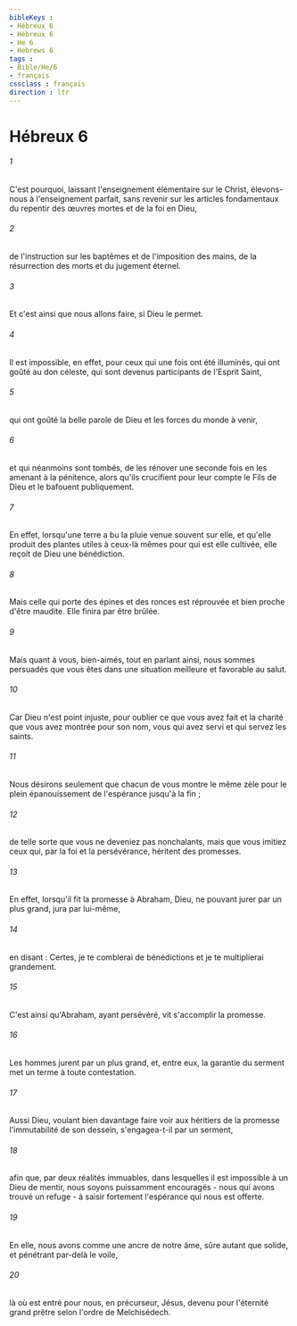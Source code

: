 ```yaml
---
bibleKeys : 
- Hébreux 6
- Hébreux 6
- He 6
- Hebrews 6
tags : 
- Bible/He/6
- français
cssclass : français
direction : ltr
---
```


# Hébreux 6

###### 1
C'est pourquoi, laissant l'enseignement élémentaire sur le Christ, élevons-nous à l'enseignement parfait, sans revenir sur les articles fondamentaux du repentir des œuvres mortes et de la foi en Dieu, 
###### 2
de l'instruction sur les baptêmes et de l'imposition des mains, de la résurrection des morts et du jugement éternel. 
###### 3
Et c'est ainsi que nous allons faire, si Dieu le permet. 
###### 4
Il est impossible, en effet, pour ceux qui une fois ont été illuminés, qui ont goûté au don céleste, qui sont devenus participants de l'Esprit Saint, 
###### 5
qui ont goûté la belle parole de Dieu et les forces du monde à venir, 
###### 6
et qui néanmoins sont tombés, de les rénover une seconde fois en les amenant à la pénitence, alors qu'ils crucifient pour leur compte le Fils de Dieu et le bafouent publiquement. 
###### 7
En effet, lorsqu'une terre a bu la pluie venue souvent sur elle, et qu'elle produit des plantes utiles à ceux-là mêmes pour qui est elle cultivée, elle reçoit de Dieu une bénédiction. 
###### 8
Mais celle qui porte des épines et des ronces est réprouvée et bien proche d'être maudite. Elle finira par être brûlée. 
###### 9
Mais quant à vous, bien-aimés, tout en parlant ainsi, nous sommes persuadés que vous êtes dans une situation meilleure et favorable au salut. 
###### 10
Car Dieu n'est point injuste, pour oublier ce que vous avez fait et la charité que vous avez montrée pour son nom, vous qui avez servi et qui servez les saints. 
###### 11
Nous désirons seulement que chacun de vous montre le même zèle pour le plein épanouissement de l'espérance jusqu'à la fin ; 
###### 12
de telle sorte que vous ne deveniez pas nonchalants, mais que vous imitiez ceux qui, par la foi et la persévérance, héritent des promesses. 
###### 13
En effet, lorsqu'il fit la promesse à Abraham, Dieu, ne pouvant jurer par un plus grand, jura par lui-même, 
###### 14
en disant : Certes, je te comblerai de bénédictions et je te multiplierai grandement. 
###### 15
C'est ainsi qu'Abraham, ayant persévéré, vit s'accomplir la promesse. 
###### 16
Les hommes jurent par un plus grand, et, entre eux, la garantie du serment met un terme à toute contestation. 
###### 17
Aussi Dieu, voulant bien davantage faire voir aux héritiers de la promesse l'immutabilité de son dessein, s'engagea-t-il par un serment, 
###### 18
afin que, par deux réalités immuables, dans lesquelles il est impossible à un Dieu de mentir, nous soyons puissamment encouragés - nous qui avons trouvé un refuge - à saisir fortement l'espérance qui nous est offerte. 
###### 19
En elle, nous avons comme une ancre de notre âme, sûre autant que solide, et pénétrant par-delà le voile, 
###### 20
là où est entré pour nous, en précurseur, Jésus, devenu pour l'éternité grand prêtre selon l'ordre de Melchisédech. 
